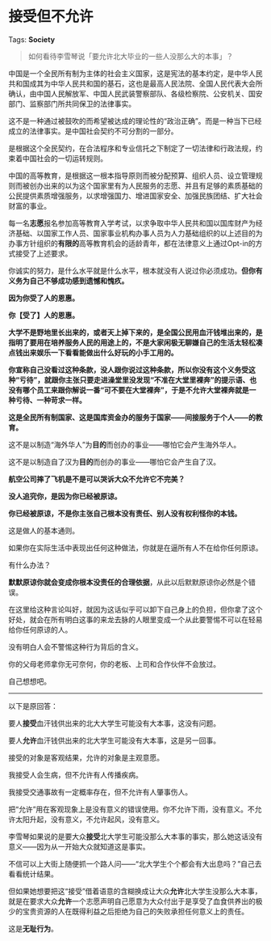 # 接受但不允许

Tags: **Society**

> 如何看待李雪琴说「要允许北大毕业的一些人没那么大的本事」？



中国是一个全民所有制为主体的社会主义国家，这是宪法的基本约定，是中华人民共和国成其为中华人民共和国的基石，这也是最高人民法院、全国人民代表大会所确认，由中国人民解放军、中国人民武装警察部队、各级检察院、公安机关、国安部门、监察部门所共同保卫的法律事实。

这不是一种通过被鼓吹的而希望被达成的理论性的“政治正确”。而是一种当下已经成立的法律事实。是中国社会契约不可分割的一部分。

是根据这个全民契约，在合法程序和专业信托之下制定了一切法律和行政法规，约束着中国社会的一切运转规则。

中国的高等教育，是根据这一根本指导原则而被分配预算、组织人员、设立管理规则而被创办出来的以为这个国家里有为人民服务的志愿、并且有足够的素质基础的公民提供素质增强服务，以求增强国力、增进国家安全、加强民族团结、扩大社会财富的事业。

每一名**志愿**报名参加高等教育入学考试，以求争取中华人民共和国以国库财产为经济基础、以国家工作人员、国家事业机构办事人员为人力基础组织的以上述目的为办事方针组织的**有限的**高等教育机会的适龄青年，都在法律意义上通过Opt-in的方式接受了上述要求。

你诚实的努力，是什么水平就是什么水平，根本就没有人说过你必须成功。**但你有义务为自己不够成功感到遗憾和愧疚。**

**因为你受了人的恩惠。**

**你【受了】人的恩惠。**

**大学不是野地里长出来的，或者天上掉下来的，是全国公民用血汗钱堆出来的，是指明了要用在培养服务人民的用途上的，不是大家闲极无聊嫌自己的生活太轻松凑点钱出来娱乐一下看看能做出什么好玩的小手工用的。**

**你宣称自己没看过这种条款，没人跟你说过这种条款，所以你没有这个义务受这种“亏待”，就跟你主张只要走进澡堂里没发现“不准在大堂里裸奔”的提示语、也没有哪个员工来跟你解说一番“可不要在大堂裸奔”，于是不允许大堂裸奔就是一种亏待、一种苛求一样。**

**这是全民所有制国家、这是国库资金办的服务于国家——间接服务于个人——的教育。**

这不是以制造“海外华人”为**目的**而创办的事业——哪怕它会产生海外华人。

这不是以制造自了汉为**目的**而创办的事业——哪怕它会产生自了汉。

**航空公司摔了飞机是不是可以哭诉大众不允许它不完美？**

**没人追究你，是因为你已经被原谅。**

**你已经被原谅，不是你主张自己根本没有责任、别人没有权利怪你的本钱。**

这是做人的基本通则。

如果你在实际生活中表现出任何这种做法，你就是在逼所有人不在给你任何原谅。

有什么办法？

**默默原谅你就会变成你根本没责任的合理依据**，从此以后默默原谅你必然是个错误。

在这里给这种言论叫好，就因为这话似乎可以卸下自己身上的负担，但你拿了这个好处，就会在所有明白这事的来龙去脉的人眼里变成一个从此要警惕不可以在轻易给你任何原谅的人。

没有明白人会不警惕这种行为背后的含义。

你的父母老师拿你无可奈何，你的老板、上司和合作伙伴不会放过。

自己想想吧。



---

以下是原回答：

要人**接受**血汗钱供出来的北大大学生可能没有大本事，这没有问题。

要人**允许**血汗钱供出来的北大学生可能没有大本事，这是另一回事。

接受的对象是客观结果，允许的对象是主观意愿。

我接受人会生病，但不允许有人传播疾病。

我接受交通事故有一定概率存在，但不允许有人肇事伤人。

把“允许”用在客观现象上是没有意义的错误使用。你不允许下雨，没有意义。不允许太阳升起，没有意义，不允许起风，没有意义。

李雪琴如果说的是要大众**接受**北大学生可能没那么大本事的事实，那么她这话没有意义——因为从一开始大众就知道这是事实。

不信可以上大街上随便抓一个路人问——“北大学生个个都会有大出息吗？”自己去看看统计结果。

但如果她想要把这“接受”借着语意的含糊换成让大众**允许**北大学生没那么大本事，就是在要求大众**允许**一个志愿声明自己愿意为大众付出于是享受了血食供养出的极少的宝贵资源的人在既得利益之后拒绝为自己的失败承担任何意义上的责任。

这是**无耻行为**。



